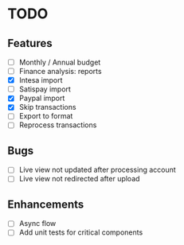 # TODO

## Features
- [ ] Monthly / Annual budget
- [ ] Finance analysis: reports
- [x] Intesa import
- [ ] Satispay import
- [x] Paypal import
- [x] Skip transactions
- [ ] Export to format
- [ ] Reprocess transactions

## Bugs
- [ ] Live view not updated after processing account
- [ ] Live view not redirected after upload

## Enhancements
- [ ] Async flow
- [ ] Add unit tests for critical components